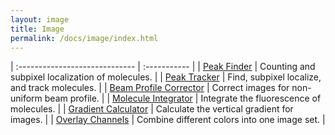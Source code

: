 ```yaml
---
layout: image
title: Image
permalink: /docs/image/index.html
---
```


| :----------------------------- | :----------- |
| [Peak Finder](PeakFinder) | Counting and subpixel localization of molecules. |
| [Peak Tracker](PeakTracker) | Find, subpixel localize, and track molecules. |
| [Beam Profile Corrector](BeamProfileCorrector) | Correct images for non-uniform beam profile. |
| [Molecule Integrator](MoleculeIntegrator) | Integrate the fluorescence of molecules. |
| [Gradient Calculator](GradientCalculator) | Calculate the vertical gradient for images. |
| [Overlay Channels](OverlayChannels) | Combine different colors into one image set. |
